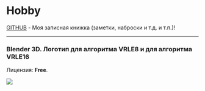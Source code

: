 # Hobby
[GITHUB](https://github.com) - Моя записная книжка (заметки, наброски и т.д. и т.п.)!

<hr>

### Blender 3D. Логотип для алгоритма VRLE8 и для алгоритма VRLE16

Лицензия: **Free**.

![](https://github.com/drilnet/blender3d-logovrle8-logovrle16/blob/master/UA.png)
